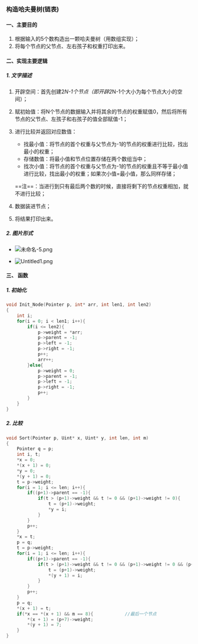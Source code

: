 ### 构造哈夫曼树(链表)

#### 一、主要目的

1. 根据输入的5个数构造出一颗哈夫曼树（用数组实现）；
2. 将每个节点的父节点、左右孩子和权重打印出来。

#### 二、实现主要逻辑

##### 1. 文字描述

1. 开辟空间：首先创建2*N-1个节点（即开辟2*N-1个大小为每个节点大小的空间）；

2. 赋初始值：将N个节点的数据输入并将其余的节点的权重赋值0，然后将所有节点的父节点、左孩子和右孩子的值全部赋值-1；

3. 进行比较并返回对应数值：

   - 找最小值：将节点的首个权重与父节点为-1的节点的权重进行比较，找出最小的权重；
   - 存储数值：将最小值和节点位置存储在两个数组当中；
   - 找次小值：将节点的首个权重与父节点为-1的节点的权重且不等于最小值进行比较，找出最小的权重；如果次小值=最小值，那么同样存储；

   ==注==：当进行到只有最后两个数的时候，直接将剩下的节点权重相加，就不进行比较；

4. 数据装进节点；

5. 将结果打印出来。







##### 2. 图片形式

- ![未命名-5.png](https://img1.imgtp.com/2022/04/24/IiHKi7bX.png)



- ![Untitled1.png](https://img1.imgtp.com/2022/04/24/IkOmObYg.png)

  

#### 三、 函数

##### 1.  初始化

```c
void Init_Node(Pointer p, int* arr, int len1, int len2)
{
	int i;
	for(i = 0; i < len1; i++){
		if(i <= len2){
			p->weight = *arr;
			p->parent = -1;
			p->left = -1;
			p->right = -1;
			p++;
			arr++;
		}else{
			p->weight = 0;
			p->parent = -1;
			p->left = -1;
			p->right = -1;
			p++;
		}
	}
}
```

##### 2. 比较

```c
void Sort(Pointer p, Uint* x, Uint* y, int len, int m)
{
	Pointer q = p;
	int i, t;
	*x = 0;
	*(x + 1) = 0;
	*y = 0;
	*(y + 1) = 0;
	t = p->weight; 
	for(i = 1; i <= len; i++){
		if((p+1)->parent == -1){
			if(t > (p+1)->weight && t != 0 && (p+1)->weight != 0){
				t = (p+1)->weight;
				*y = i;
			}
		}
		p++;
	}
	*x = t;
	p = q;
	t = p->weight;
	for(i = 1; i <= len; i++){
		if((p+1)->parent == -1){
			if(t > (p+1)->weight && t != 0 && (p+1)->weight != 0 && (p+1)->weight != *x){
				t = (p+1)->weight;
				*(y + 1) = i;
			}
		}
		p++;
	}
	p = q;
	*(x + 1) = t;
	if(*x == *(x + 1) && m == 8){            //最后一个节点 
		*(x + 1) = (p+7)->weight; 
		*(y + 1) = 7;
	}
}
```

